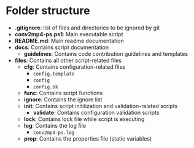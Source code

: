 # Folder structure

- **.gitignore**: list of files and directories to be ignored by git
- **conv2mp4-ps.ps1**: Main executable script
- **README.md**: Main readme documentation
- **docs**: Contains script documentation
    - **guidelines**: Contains code contribution guidelines and templates
- **files**: Contains all other script-related files
    - **cfg**: Contains configuration-related files
        - `config.template`
        - `config`
        - `config.bk`
    - **func**: Contains script functions
    - **ignore**: Contains the ignore list
    - **init**: Contains script initilization and validation-related scripts
        - **validate**: Contains configuration validation scripts
    - **lock**: Contains lock file while script is executing
    - **log**: Contains the log file
        - `conv2mp4-ps.log`
    - **prop**: Contains the properties file (static variables)
